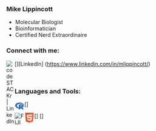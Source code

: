 ### Mike Lippincott
- Molecular Biologist
- Bioinformatician
- Certified Nerd Extraordinaire

### Connect with me:

[<img align="left" alt="codeSTACKr | LinkedIn" width="22px" src="https://cdn.jsdelivr.net/npm/simple-icons@v3/icons/linkedin.svg" />][LinkedIn] (https://www.linkedin.com/in/mlippincott/)


<br />

### Languages and Tools:

[<img align="left" alt="R" width="26px" src="/images/R.png" />]
<!-- [<img align="left" alt="Python" width="26px" src="" />]
[<img align="left" alt="Bash" width="26px" src="" />]
[<img align="left" alt="SQL" width="26px" src="" />]
[<img align="left" alt="Excel" width="26px" src="" />] -->
[<img align="left" alt="FIJI" width="26px" src="https://upload.wikimedia.org/wikipedia/commons/thumb/5/55/FIJI_%28software%29_Logo.svg/1200px-FIJI_%28software%29_Logo.svg.png" />]
[<img align="left" alt="HTML" width="26px" src="/images/HTML.png" />]




<br />
<br />
